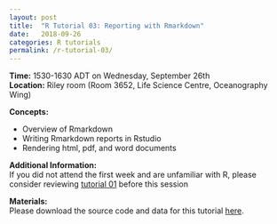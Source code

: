 ```yaml
---
layout: post
title:  "R Tutorial 03: Reporting with Rmarkdown"
date:   2018-09-26
categories: R tutorials
permalink: /r-tutorial-03/
---
```


**Time:** 1530-1630 ADT on Wednesday, September 26th  
**Location:** Riley room (Room 3652, Life Science Centre, Oceanography Wing)

**Concepts:**
* Overview of Rmarkdown  
* Writing Rmarkdown reports in Rstudio  
* Rendering html, pdf, and word documents

**Additional Information:**  
If you did not attend the first week and are unfamiliar with R, please consider reviewing [tutorial 01](/programming_tutorials/r-tutorial-01/) before this session

**Materials:**  
Please download the source code and data for this tutorial [here](https://github.com/christophrenkl/programming_tutorials/raw/master/R/tutorial_03.zip).
